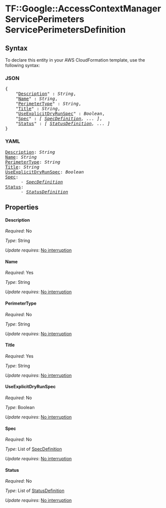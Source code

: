 # TF::Google::AccessContextManagerServicePerimeters ServicePerimetersDefinition

## Syntax

To declare this entity in your AWS CloudFormation template, use the following syntax:

### JSON

<pre>
{
    "<a href="#description" title="Description">Description</a>" : <i>String</i>,
    "<a href="#name" title="Name">Name</a>" : <i>String</i>,
    "<a href="#perimetertype" title="PerimeterType">PerimeterType</a>" : <i>String</i>,
    "<a href="#title" title="Title">Title</a>" : <i>String</i>,
    "<a href="#useexplicitdryrunspec" title="UseExplicitDryRunSpec">UseExplicitDryRunSpec</a>" : <i>Boolean</i>,
    "<a href="#spec" title="Spec">Spec</a>" : <i>[ <a href="specdefinition.md">SpecDefinition</a>, ... ]</i>,
    "<a href="#status" title="Status">Status</a>" : <i>[ <a href="statusdefinition.md">StatusDefinition</a>, ... ]</i>
}
</pre>

### YAML

<pre>
<a href="#description" title="Description">Description</a>: <i>String</i>
<a href="#name" title="Name">Name</a>: <i>String</i>
<a href="#perimetertype" title="PerimeterType">PerimeterType</a>: <i>String</i>
<a href="#title" title="Title">Title</a>: <i>String</i>
<a href="#useexplicitdryrunspec" title="UseExplicitDryRunSpec">UseExplicitDryRunSpec</a>: <i>Boolean</i>
<a href="#spec" title="Spec">Spec</a>: <i>
      - <a href="specdefinition.md">SpecDefinition</a></i>
<a href="#status" title="Status">Status</a>: <i>
      - <a href="statusdefinition.md">StatusDefinition</a></i>
</pre>

## Properties

#### Description

_Required_: No

_Type_: String

_Update requires_: [No interruption](https://docs.aws.amazon.com/AWSCloudFormation/latest/UserGuide/using-cfn-updating-stacks-update-behaviors.html#update-no-interrupt)

#### Name

_Required_: Yes

_Type_: String

_Update requires_: [No interruption](https://docs.aws.amazon.com/AWSCloudFormation/latest/UserGuide/using-cfn-updating-stacks-update-behaviors.html#update-no-interrupt)

#### PerimeterType

_Required_: No

_Type_: String

_Update requires_: [No interruption](https://docs.aws.amazon.com/AWSCloudFormation/latest/UserGuide/using-cfn-updating-stacks-update-behaviors.html#update-no-interrupt)

#### Title

_Required_: Yes

_Type_: String

_Update requires_: [No interruption](https://docs.aws.amazon.com/AWSCloudFormation/latest/UserGuide/using-cfn-updating-stacks-update-behaviors.html#update-no-interrupt)

#### UseExplicitDryRunSpec

_Required_: No

_Type_: Boolean

_Update requires_: [No interruption](https://docs.aws.amazon.com/AWSCloudFormation/latest/UserGuide/using-cfn-updating-stacks-update-behaviors.html#update-no-interrupt)

#### Spec

_Required_: No

_Type_: List of <a href="specdefinition.md">SpecDefinition</a>

_Update requires_: [No interruption](https://docs.aws.amazon.com/AWSCloudFormation/latest/UserGuide/using-cfn-updating-stacks-update-behaviors.html#update-no-interrupt)

#### Status

_Required_: No

_Type_: List of <a href="statusdefinition.md">StatusDefinition</a>

_Update requires_: [No interruption](https://docs.aws.amazon.com/AWSCloudFormation/latest/UserGuide/using-cfn-updating-stacks-update-behaviors.html#update-no-interrupt)

